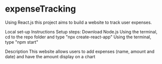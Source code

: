 # expenseTracking
Using React.js this project aims to build a website to track user expenses.

Local set-up Instructions
Setup steps:
Download Node.js
Using the terminal, cd to the repo folder and type "npx create-react-app"
Using the terminal, type "npm start"

Description
This website allows users to add expenses (name, amount and date) and have the amount display on a chart
